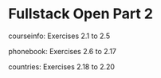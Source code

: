 
# Fullstack Open Part 2

courseinfo: Exercises 2.1 to 2.5

phonebook: Exercises 2.6 to 2.17

countries: Exercises 2.18 to 2.20
